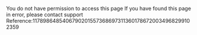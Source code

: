 You do not have permission to access this page If you have found this page in error, please contact support Reference:11789864854067902015573686973113601786720034968299102359